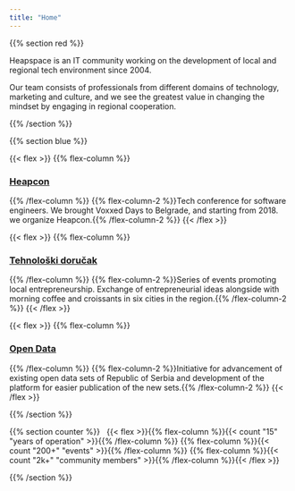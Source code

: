 ```yaml
---
title: "Home"
---
```


{{% section red %}}

Heapspace is an IT community working on the development of local and regional tech environment since 2004.

Our team consists of professionals from different domains of technology, marketing and culture, and we see the greatest value in changing the mindset by engaging in regional cooperation.

{{% /section %}}


<!------------------------------------------------------------------------------------------------>

{{% section blue %}}

{{< flex >}}
{{% flex-column %}}
### [Heapcon](https://heapcon.io)
{{% /flex-column %}}
{{% flex-column-2 %}}Tech conference for software engineers. We brought Voxxed Days to Belgrade, and starting from 2018. we organize Heapcon.{{% /flex-column-2 %}}
{{< /flex >}}

{{< flex >}}
{{% flex-column %}}
### [Tehnološki doručak](https://tehnoloskidorucak.io)
{{% /flex-column %}}
{{% flex-column-2 %}}Series of events promoting local entrepreneurship. Exchange of entrepreneurial ideas alongside with morning coffee and croissants in six cities in the region.{{% /flex-column-2 %}}
{{< /flex >}}

{{< flex >}}
{{% flex-column %}}
### [Open Data](https://opendata.rs)
{{% /flex-column %}}
{{% flex-column-2 %}}Initiative for advancement of existing open data sets of Republic of Serbia and development of the platform for easier publication of the new sets.{{% /flex-column-2 %}}
{{< /flex >}}

{{% /section %}}

<!------------------------------------------------------------------------------------------------>

{{% section counter %}}
&nbsp;
{{< flex >}}{{% flex-column %}}{{< count "15" "years of operation" >}}{{% /flex-column %}}
{{% flex-column %}}{{< count "200+" "events" >}}{{% /flex-column %}}
{{% flex-column %}}{{< count "2k+" "community members" >}}{{% /flex-column %}}{{< /flex >}}

{{% /section %}}
